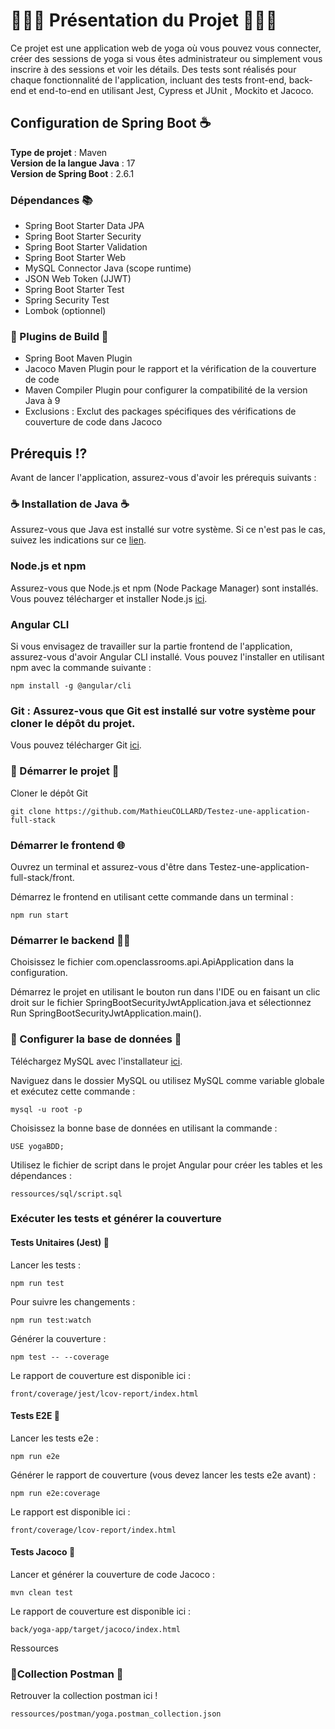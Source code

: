 # 🧘🏽‍♀️ Présentation du Projet 🧘🏽‍♀️

Ce projet est une application web de yoga où vous pouvez vous connecter, créer des sessions de yoga si vous êtes administrateur ou simplement vous inscrire à des sessions et voir les détails. Des tests sont réalisés pour chaque fonctionnalité de l'application, incluant des tests front-end, back-end et end-to-end en utilisant Jest, Cypress et JUnit , Mockito et Jacoco.

## Configuration de Spring Boot ☕

**Type de projet** : Maven  
**Version de la langue Java** : 17  
**Version de Spring Boot** : 2.6.1

### Dépendances 📚

- Spring Boot Starter Data JPA
- Spring Boot Starter Security
- Spring Boot Starter Validation
- Spring Boot Starter Web
- MySQL Connector Java (scope runtime)
- JSON Web Token (JJWT)
- Spring Boot Starter Test
- Spring Security Test
- Lombok (optionnel)

### 🔧 Plugins de Build 🔧

- Spring Boot Maven Plugin
- Jacoco Maven Plugin pour le rapport et la vérification de la couverture de code
- Maven Compiler Plugin pour configurer la compatibilité de la version Java à 9
- Exclusions : Exclut des packages spécifiques des vérifications de couverture de code dans Jacoco

## Prérequis ⁉️ 

Avant de lancer l'application, assurez-vous d'avoir les prérequis suivants :

### ☕ Installation de Java ☕

Assurez-vous que Java est installé sur votre système. Si ce n'est pas le cas, suivez les indications sur ce [lien](https://www.java.com/fr/download/manual.jsp).

### Node.js et npm

Assurez-vous que Node.js et npm (Node Package Manager) sont installés. Vous pouvez télécharger et installer Node.js [ici](https://nodejs.org/en).

### Angular CLI

Si vous envisagez de travailler sur la partie frontend de l'application, assurez-vous d'avoir Angular CLI installé. Vous pouvez l'installer en utilisant npm avec la commande suivante :

```
npm install -g @angular/cli
```

### Git : Assurez-vous que Git est installé sur votre système pour cloner le dépôt du projet. 

Vous pouvez télécharger Git [ici](https://git-scm.com/downloads).

### 📍 Démarrer le projet 📍

Cloner le dépôt Git

```
git clone https://github.com/MathieuCOLLARD/Testez-une-application-full-stack
```

### Démarrer le frontend 🌐

Ouvrez un terminal et assurez-vous d'être dans Testez-une-application-full-stack/front.

Démarrez le frontend en utilisant cette commande dans un terminal :

```
npm run start
```
### Démarrer le backend 👨‍💻

Choisissez le fichier com.openclassrooms.api.ApiApplication dans la configuration.

Démarrez le projet en utilisant le bouton run dans l'IDE ou en faisant un clic droit sur le fichier SpringBootSecurityJwtApplication.java et sélectionnez Run SpringBootSecurityJwtApplication.main().

### 💾 Configurer la base de données 💾

Téléchargez MySQL avec l'installateur [ici](https://www.mysql.com/fr/downloads/).

Naviguez dans le dossier MySQL ou utilisez MySQL comme variable globale et exécutez cette commande :

```
mysql -u root -p
```

Choisissez la bonne base de données en utilisant la commande :

```
USE yogaBDD;
```

Utilisez le fichier de script dans le projet Angular pour créer les tables et les dépendances :

```
ressources/sql/script.sql
```

### Exécuter les tests et générer la couverture

#### Tests Unitaires (Jest) 🚀

Lancer les tests :

```
npm run test
```
Pour suivre les changements :

```
npm run test:watch
```
Générer la couverture :

```
npm test -- --coverage
```
Le rapport de couverture est disponible ici :

```
front/coverage/jest/lcov-report/index.html
```
#### Tests E2E 🚀

Lancer les tests e2e :

```
npm run e2e
```
Générer le rapport de couverture (vous devez lancer les tests e2e avant) :

```
npm run e2e:coverage
```
Le rapport est disponible ici :

```
front/coverage/lcov-report/index.html
```
#### Tests Jacoco 🚀

Lancer et générer la couverture de code Jacoco :

```
mvn clean test
```
Le rapport de couverture est disponible ici :

```
back/yoga-app/target/jacoco/index.html
```
Ressources

### 🔭Collection Postman 🔭 

Retrouver la collection postman ici ! 

```
ressources/postman/yoga.postman_collection.json
```


